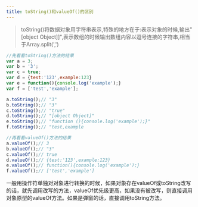 ```yaml
---
title: toString()和valueOf()的区别
---
```


> toString()将数据对象用字符串表示,特殊的地方在于:表示对象的时候,输出"[object Object]]",表示数组的时候输出数组内容以逗号连接的字符串,相当于Array.split(',')

```javascript
//先看看toString()方法的结果
var a = 3;
var b = '3';
var c = true;
var d = {test:'123',example:123}
var e = function(){console.log('example');}
var f = ['test','example'];

a.toString();// "3"
b.toString();// "3"
c.toString();// "true"
d.toString();// "[object Object]"
e.toString();// "function (){console.log('example');}"
f.toString();// "test,example

//再看看valueOf()方法的结果
a.valueOf();// 3
b.valueOf();// "3"
c.valueOf();// true
d.valueOf();// {test:'123',example:123}
e.valueOf();// function(){console.log('example');}
f.valueOf();// ['test','example']
```

一般用操作符单独对对象进行转换的时候，如果对象存在valueOf或toString改写的话，就先调用改写的方法，valueOf优先级更高，如果没有被改写，则直接调用对象原型的valueOf方法。如果是弹窗的话，直接调用toString方法。